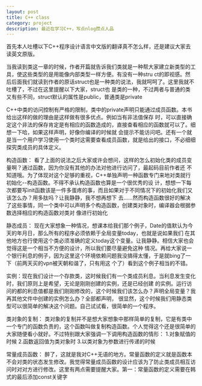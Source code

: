 ```yaml
---
layout: post
title: C++ class
category: project
description: 最近在学习C++，写点nlog攒点人品
---
```

首先本人吐槽以下C++程序设计语言中文版的翻译真不怎么样，还是建议大家去读英文原版。

当我读到类这一章的时候，作者开篇就告诉我们类就是一种帮大家建立新类型的工具，使这些类型的是用能像内部类型一样方便。有没有一种stru
ct的即视感。然后后面我们就读到作者的原话struct也是一种类的说法，我就呵呵了。这里我就不吐槽了，不过在这里提醒以下大家，struct也
是类的一种，不过两者与普通的类又有些不同，struct默认的属性是public，普通类是private

C++中类的访问控制有严格的限制，类中的private声明只能通过成员函数。本书给出这样的做的理由是这样做有很多优点。例如当有非法值保存
时，可以直接确定这个非法的保存肯定是有相应的函数造成的，直接查看相应的函数就可以了。细想一下哈，如果这样声明，好像你编译的时候就
会提示不能访问吧。还有一个就是当一个用户学习使用一个类时这需要查看成员函数，就是给出的接口，不必细细探究类成员的具体定义。

构造函数：
看了上面的说法之后大家或许会想问，这样的怎么初始化类的成员变量啊？通过函数，因为你没有其他的办法对他进行访问了，最起码目前作者还
不知道哦。为了体现对这个足够的重视，C++单独声明一种函数专门来地对类就行初始化--构造函数。不得不承认构造函数也算是一个很优秀的设
计，想想一下每次都要写init函数该是一件多蛋疼的事，而且如果对于不同情况下的初始化我们又该怎么办？用多肽吗？让我静静，我不想再想下
去......然而构造函数很好的解决了这些事情，同一个类中可以声明多个构造函数，创建类对象时，编译器会根据参数选择相应的构造函数对类对
像进行初始化

静态成员：
现在大家想象一种情况，想课本给我们那个例子，Date的值默认为今天的年月日，那么所有的程序必须依赖于全局变量today，也就是说如果我们
在其他地方也行使用这个类必须准确的定义today这个变量。让我静静。相信大家也会觉得这是一个相当不方便的设计，所以我们要尽量避免这种
情况。再给大家说一个银行利息的例子，因为这里这个环境依赖问题我没搞得太懂，于是就bing了一下（前两天买的vpn被天朝和谐了，只有用这
个了）看到这个例子相当的不错。

实例：现在我们设计一个存款类，这时候我们有一个类成员利息。当利息发生变化时，我们原则上是希望，无论是刚刚创建的实例，还是已经创建
的实例。运行访问的都的利息值都是我们刚刚修改的，这个时候我们该怎么办？声明全局变量？我再其他文件中创建的实例怎么办？全部都声明，
很显然，这个时候我们用静态类型可以很简单的解决这个问题。自己试试看，很简单的一个程序。

类对象的复制：
类对象的复制并不是想大家想象中那样简单的复制，它是有类中一个专门的函数负责的，这个函数叫做复制构造函数。个人觉得这个还是很简单的
大家随便看小就好。不过特别跟大家强调一下调用构造函数的情形：
1.对象赋值的时候
2.函数返回值为类对象时
3.以类对象为参数进行传递的时候

常量成员函数：
醉了，这就是我对C++无语的地方。常量函数的定义就是函数本不会对类的状态发生修改。我觉得常量成员函数的设计应该为了防止类成员相互访问时对对方进行修改。这里有两点需要提醒大家。第一：常量函数的定义需要在韩式的最后添加const关键字